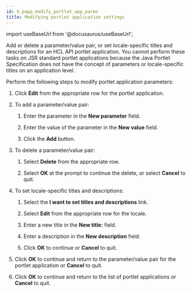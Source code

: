 ```yaml
---
id: h_papp_modify_portlet_app_parms
title: Modifying portlet application settings
---
```

import useBaseUrl from '@docusaurus/useBaseUrl';



Add or delete a parameter/value pair, or set locale-specific titles and descriptions for an HCL API portlet application. You cannot perform these tasks on JSR standard portlet applications because the Java Portlet Specification does not have the concept of parameters or locale-specific titles on an application level.

Perform the following steps to modify portlet application parameters:

1.  Click **Edit** from the appropriate row for the portlet application.

2.  To add a parameter/value pair:

    1.  Enter the parameter in the **New parameter** field.

    2.  Enter the value of the parameter in the **New value** field.

    3.  Click the **Add** button.

3.  To delete a parameter/value pair:

    1.  Select **Delete** from the appropriate row.

    2.  Select **OK** at the prompt to continue the delete, or select **Cancel** to quit.

4.  To set locale-specific titles and descriptions:

    1.  Select the **I want to set titles and descriptions** link.

    2.  Select **Edit** from the appropriate row for the locale.

    3.  Enter a new title in the **New title:** field.

    4.  Enter a description in the **New description** field.

    5.  Click **OK** to continue or **Cancel** to quit.

5.  Click **OK** to continue and return to the parameter/value pair for the portlet application or **Cancel** to quit.

6.  Click **OK** to continue and return to the list of portlet applications or **Cancel** to quit.


